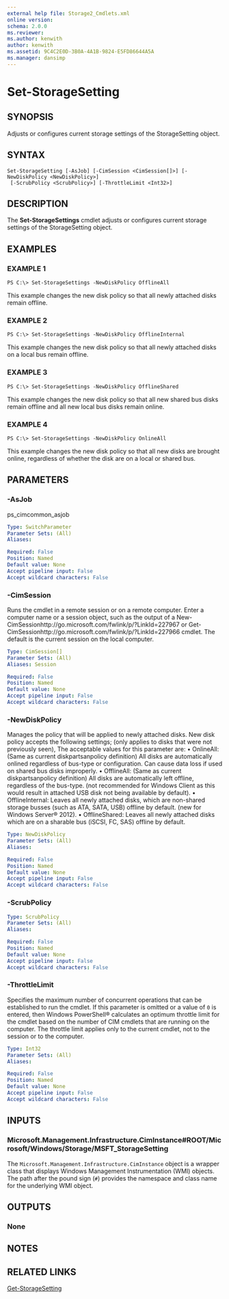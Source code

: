 ```yaml
---
external help file: Storage2_Cmdlets.xml
online version: 
schema: 2.0.0
ms.reviewer:
ms.author: kenwith
author: kenwith
ms.assetid: 9C4C2E0D-3B0A-4A1B-9824-E5FD86644A5A
ms.manager: dansimp
---
```


# Set-StorageSetting

## SYNOPSIS
Adjusts or configures current storage settings of the StorageSetting object.

## SYNTAX

```
Set-StorageSetting [-AsJob] [-CimSession <CimSession[]>] [-NewDiskPolicy <NewDiskPolicy>]
 [-ScrubPolicy <ScrubPolicy>] [-ThrottleLimit <Int32>]
```

## DESCRIPTION
The **Set-StorageSettings** cmdlet adjusts or configures current storage settings of the StorageSetting object.

## EXAMPLES

### EXAMPLE 1
```
PS C:\> Set-StorageSettings -NewDiskPolicy OfflineAll
```

This example changes the new disk policy so that all newly attached disks remain offline.

### EXAMPLE 2
```
PS C:\> Set-StorageSettings -NewDiskPolicy OfflineInternal
```

This example changes the new disk policy so that all newly attached disks on a local bus remain offline.

### EXAMPLE 3
```
PS C:\> Set-StorageSettings -NewDiskPolicy OfflineShared
```

This example changes the new disk policy so that all new shared bus disks remain offline and all new local bus disks remain online.

### EXAMPLE 4
```
PS C:\> Set-StorageSettings -NewDiskPolicy OnlineAll
```

This example changes the new disk policy so that all new disks are brought online, regardless of whether the disk are on a local or shared bus.

## PARAMETERS

### -AsJob
ps_cimcommon_asjob

```yaml
Type: SwitchParameter
Parameter Sets: (All)
Aliases: 

Required: False
Position: Named
Default value: None
Accept pipeline input: False
Accept wildcard characters: False
```

### -CimSession
Runs the cmdlet in a remote session or on a remote computer.
Enter a computer name or a session object, such as the output of a New-CimSessionhttp://go.microsoft.com/fwlink/p/?LinkId=227967 or Get-CimSessionhttp://go.microsoft.com/fwlink/p/?LinkId=227966 cmdlet.
The default is the current session on the local computer.

```yaml
Type: CimSession[]
Parameter Sets: (All)
Aliases: Session

Required: False
Position: Named
Default value: None
Accept pipeline input: False
Accept wildcard characters: False
```

### -NewDiskPolicy
Manages the policy that will be applied to newly attached disks.
New disk policy accepts the following settings; (only applies to disks that were not previously seen), The acceptable values for this parameter are:
  •  OnlineAll: (Same as current diskpartsanpolicy definition) All disks are automatically onlined regardless of bus-type or configuration.
Can cause data loss if used on shared bus disks improperly. 
  •  OfflineAll: (Same as current diskpartsanpolicy definition) All disks are automatically left offline, regardless of the bus-type.
(not recommended for Windows Client as this would result in attached USB disk not being available by default). 
  •  OfflineInternal: Leaves all newly attached disks, which are non-shared storage busses (such as ATA, SATA, USB) offline by default.
(new for Windows Server® 2012). 
  •  OfflineShared: Leaves all newly attached disks which are on a sharable bus (iSCSI, FC, SAS) offline by default.

```yaml
Type: NewDiskPolicy
Parameter Sets: (All)
Aliases: 

Required: False
Position: Named
Default value: None
Accept pipeline input: False
Accept wildcard characters: False
```

### -ScrubPolicy


```yaml
Type: ScrubPolicy
Parameter Sets: (All)
Aliases: 

Required: False
Position: Named
Default value: None
Accept pipeline input: False
Accept wildcard characters: False
```

### -ThrottleLimit
Specifies the maximum number of concurrent operations that can be established to run the cmdlet.
If this parameter is omitted or a value of `0` is entered, then Windows PowerShell® calculates an optimum throttle limit for the cmdlet based on the number of CIM cmdlets that are running on the computer.
The throttle limit applies only to the current cmdlet, not to the session or to the computer.

```yaml
Type: Int32
Parameter Sets: (All)
Aliases: 

Required: False
Position: Named
Default value: None
Accept pipeline input: False
Accept wildcard characters: False
```

## INPUTS

### Microsoft.Management.Infrastructure.CimInstance#ROOT/Microsoft/Windows/Storage/MSFT_StorageSetting
The `Microsoft.Management.Infrastructure.CimInstance` object is a wrapper class that displays Windows Management Instrumentation (WMI) objects.
The path after the pound sign (`#`) provides the namespace and class name for the underlying WMI object.

## OUTPUTS

### None

## NOTES

## RELATED LINKS

[Get-StorageSetting](./Get-StorageSetting.md)

